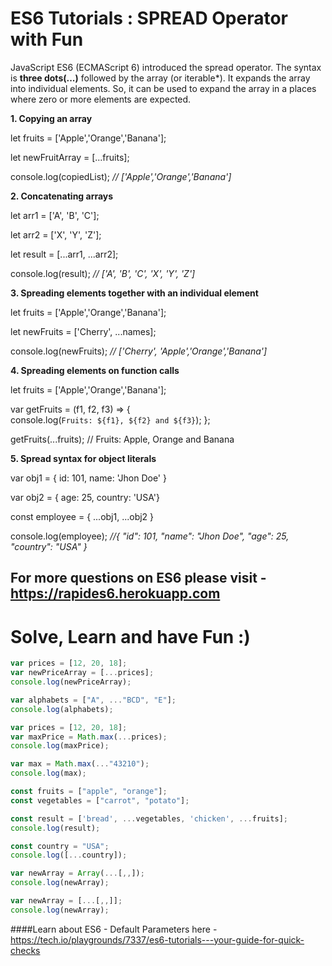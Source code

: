 # ES6 Tutorials : SPREAD Operator with Fun

JavaScript ES6 (ECMAScript 6) introduced the spread operator. The syntax is **three dots(...)** followed by the array (or iterable*).
It expands the array into individual elements. So, it can be used to expand the array in a places where zero or more elements are expected.

**1. Copying an array**

let fruits = ['Apple','Orange','Banana'];

let newFruitArray = [...fruits];

console.log(copiedList);   *// ['Apple','Orange','Banana']*

**2. Concatenating arrays**

let arr1 = ['A', 'B', 'C'];

let arr2 = ['X', 'Y', 'Z'];

let result = [...arr1, ...arr2];

console.log(result);   *// ['A', 'B', 'C', 'X', 'Y', 'Z']*

**3. Spreading elements together with an individual element**

let fruits = ['Apple','Orange','Banana'];

let newFruits = ['Cherry', ...names];

console.log(newFruits);   *// ['Cherry', 'Apple','Orange','Banana']*

**4. Spreading elements on function calls**

let fruits = ['Apple','Orange','Banana'];

var getFruits = (f1, f2, f3) => {  
    console.log(``Fruits: ${f1}, ${f2} and ${f3}``);
};

getFruits(...fruits); // Fruits: Apple, Orange and Banana

**5. Spread syntax for object literals**

var obj1 = { id: 101, name: 'Jhon Doe' }

var obj2 = { age: 25, country: 'USA'}

const employee = { ...obj1, ...obj2 }

console.log(employee);
*//{ "id": 101, "name": "Jhon Doe", "age": 25, "country": "USA" }*

## For more questions on ES6 please visit - https://rapides6.herokuapp.com


# Solve, Learn and have Fun :)


```javascript runnable
var prices = [12, 20, 18];
var newPriceArray = [...prices];
console.log(newPriceArray);
```
```javascript runnable
var alphabets = ["A", ..."BCD", "E"];
console.log(alphabets);
```

```javascript runnable
var prices = [12, 20, 18];
var maxPrice = Math.max(...prices);
console.log(maxPrice);
```

```javascript runnable
var max = Math.max(..."43210");
console.log(max);
```

```javascript runnable
const fruits = ["apple", "orange"];
const vegetables = ["carrot", "potato"];

const result = ['bread', ...vegetables, 'chicken', ...fruits];
console.log(result);
```

```javascript runnable
const country = "USA";
console.log([...country]);
```

```javascript runnable
var newArray = Array(...[,,]);
console.log(newArray);
```

```javascript runnable
var newArray = [...[,,]];
console.log(newArray);
```

####Learn about ES6 - Default Parameters here -https://tech.io/playgrounds/7337/es6-tutorials---your-guide-for-quick-checks
